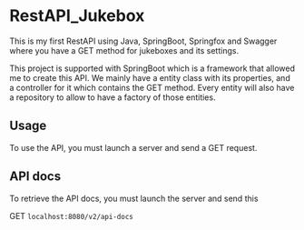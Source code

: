 # RestAPI_Jukebox

This is my first RestAPI using Java, SpringBoot, Springfox and Swagger where you have a GET method for jukeboxes and its settings.

This project is supported with SpringBoot which is a framework that allowed me to create this API. We mainly have a entity class with its properties, and a controller for it which contains the GET method. Every entity will also have a repository to allow to have a factory of those entities. 

## Usage
To use the API, you must launch a server and send a GET request.

## API docs

To retrieve the API docs, you must launch the server and send this

GET ```localhost:8080/v2/api-docs```
